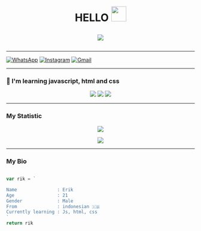 <h1 align="center">HELLO <img src="https://user-images.githubusercontent.com/1303154/88677602-1635ba80-d120-11ea-84d8-d263ba5fc3c0.gif" width="40px" >


<p align="center">
<img align="center" height="auto" src="https://github.com/Shuichi126/Shuichi126/blob/main/img/img.jpg"/>
</P>

###
---------

[![WhatsApp](https://img.shields.io/badge/WhatsApp-25D366?style=for-the-badge&logo=whatsapp&logoColor=white)](https://wa.me/6282130301023)
[![Instagram](https://img.shields.io/badge/Instagram-ff63f0?style=for-the-badge&logo=instagram&logoColor=white)](https://www.instagram.com/itz.me.erick126/)
[![Gmail](https://img.shields.io/badge/Gmail-FF0000?style=for-the-badge&logo=gmail&logoColor=white)](http://erikpermana126@gmail.com/)

---------

### :page_with_curl: I'm learning javascript, html and css

<p align="center">
  <img src="https://img.shields.io/badge/-JavaScript-black?style=flat-square&logo=javascript" />
  <img src="https://img.shields.io/badge/-HTML-black?style=flat-square&logo=html5&logoColor=e34f26" />
  <img src="https://img.shields.io/badge/-CSS-black?style=flat-square&logo=css3&logoColor=1572b6" />
</p>

---------

### My Statistic
  <p align="center">
  <a href="[https://github.com/RikPrmna"><img src="https://github-readme-stats.vercel.app/api/top-langs/?username=RikPrmna&layout=compact&theme=nightowl" /></a>
</p>
  
  <p align="center">
  <a href="[https://github.com/RikPrmna"><img src="https://github-profile-summary-cards.vercel.app/api/cards/profile-details?username=RikPrmna&theme=monokai" /></a>
</p>

---------

### My Bio
```js

var rik = `

Name               : Erik
Age                : 21
Gender             : Male
From               : indonesian 🇮🇩
Currently learning : Js, html, css
`
return rik
```
